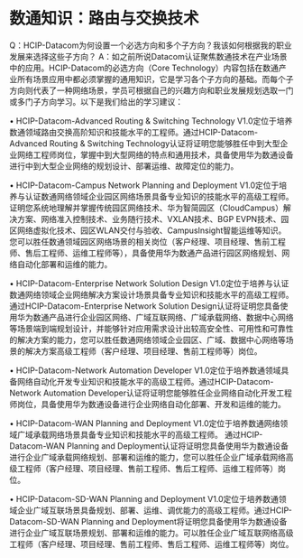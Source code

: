 # 数通知识：路由与交换技术


Q：HCIP-Datacom为何设置一个必选方向和多个子方向？我该如何根据我的职业发展来选择这些子方向？
A：如之前所说Datacom认证聚焦数通技术在产业场景中的应用。HCIP-Datacom的必选方向（Core Technology）内容包括在数通产业所有场景应用中都必须掌握的通用知识，它是学习各个子方向的基础。而每个子方向则代表了一种网络场景，学员可根据自己的兴趣方向和职业发展规划选取一门或多门子方向学习。以下是我们给出的学习建议：

•  HCIP-Datacom-Advanced Routing & Switching Technology V1.0定位于培养数通领域路由交换高阶知识和技能水平的工程师。通过HCIP-Datacom-Advanced Routing & Switching Technology认证将证明您能够胜任中到大型企业网络工程师岗位，掌握中到大型网络的特点和通用技术，具备使用华为数通设备进行中到大型企业网络的规划设计、部署运维、故障定位的能力。

•  HCIP-Datacom-Campus Network Planning and Deployment V1.0定位于培养与认证数通网络领域企业园区网络场景具备专业知识的技能水平的高级工程师。 证明您系统地理解并掌握传统园区网络技术、华为智简园区（CloudCampus）解决方案、网络准入控制技术、业务随行技术、VXLAN技术、BGP EVPN技术、园区网络虚拟化技术、园区WLAN交付与验收、CampusInsight智能运维等知识。您可以胜任数通领域园区网络场景的相关岗位（客户经理、项目经理、售前工程师、售后工程师、运维工程师等），具备使用华为数通产品进行园区网络规划、网络自动化部署和运维的能力。

•  HCIP-Datacom-Enterprise Network Solution Design V1.0定位于培养与认证数通网络领域企业网络解决方案设计场景具备专业知识和技能水平的高级工程师。通过HCIP-Datacom-Enterprise Network Solution Design认证将证明您具备使用华为数通产品进行企业园区网络、广域互联网络、广域承载网络、数据中心网络等场景端到端规划设计，并能够针对应用需求设计出较高安全性、可用性和可靠性的解决方案的能力，您可以胜任数通网络领域企业园区、广域、数据中心网络等场景的解决方案高级工程师（客户经理、项目经理、售前工程师等）岗位。

•  HCIP-Datacom-Network Automation Developer V1.0定位于培养数通领域具备网络自动化开发专业知识和技能水平的高级工程师。通过HCIP-Datacom-Network Automation Developer认证将证明您能够胜任企业网络自动化开发工程师岗位，具备使用华为数通设备进行企业网络自动化部署、开发和运维的能力。

•  HCIP-Datacom-WAN Planning and Deployment V1.0定位于培养数通网络领域广域承载网络场景具备专业知识和技能水平的高级工程师。 通过HCIP-Datacom-WAN Planning and Deployment认证将证明您具备使用华为数通设备进行企业广域承载网络规划、部署和运维的能力，您可以胜任企业广域承载网络高级工程师（客户经理、项目经理、售前工程师、售后工程师、运维工程师等）岗位。

•  HCIP-Datacom-SD-WAN Planning and Deployment V1.0定位于培养数通领域企业广域互联场景具备规划、部署、运维、调优能力的高级工程师。通过HCIP-Datacom-SD-WAN Planning and Deployment将证明您具备使用华为数通设备进行企业广域互联场景规划、部署和运维的能力。可以胜任企业广域互联网络高级工程师（客户经理、项目经理、售前工程师、售后工程师、运维工程师等）岗位。
